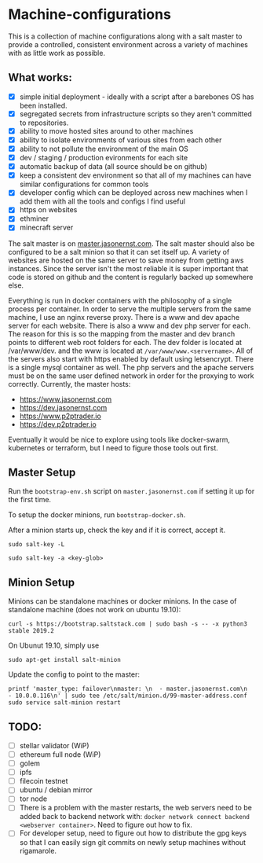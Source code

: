 # Machine-configurations
This is a collection of machine configurations along with a salt master to
provide a controlled, consistent environment across a variety of machines
with as little work as possible.

## What works:
- [x] simple initial deployment - ideally with a script after a barebones OS has
been installed. 
- [x] segregated secrets from infrastructure scripts so they aren't committed to
repositories.
- [x] ability to move hosted sites around to other machines
- [x] ability to isolate environments of various sites from each other
- [x] ability to not pollute the environment of the main OS
- [x] dev / staging / production evironments for each site
- [x] automatic backup of data (all source should be on github)
- [x] keep a consistent dev environment so that all of my machines can have
similar configurations for common tools
- [x] developer config which can be deployed across new machines when I add them
 with all the tools and configs I find useful
- [x] https on websites
- [x] ethminer
- [x] minecraft server

The salt master is on [master.jasonernst.com](master.jasonernst.com). The salt
master should also be configured to be a salt minion so that it can set itself
up. A variety of websites are hosted on the same server to save money from
getting aws instances. Since the server isn't the most reliable it is super 
important that code is stored on github and the content is regularly backed up
somewhere else.

Everything is run in docker containers with the philosophy of a single process
per container. In order to serve the multiple servers from the same machine, I 
use an nginx reverse proxy. There is a www and dev apache server for each
website. There is also a www and dev php server for each. The reason for this
is so the mapping from the master and dev branch points to different web root
folders for each. The dev folder is located at /var/www/dev.<servername> and
the www is located at `/var/www/www.<servername>`. All of the servers also start
with https enabled by default using letsencrypt. There is a single mysql
container as well. The php servers and the apache servers must be on the same
user defined network in order for the proxying to work correctly. Currently, the
master hosts:
  - https://www.jasonernst.com
  - https://dev.jasonernst.com
  - https://www.p2ptrader.io
  - https://dev.p2ptrader.io

Eventually it would be nice to explore using tools like docker-swarm, kubernetes
or terraform, but I need to figure those tools out first.

## Master Setup
Run the `bootstrap-env.sh` script on `master.jasonernst.com` if setting
it up for the first time. 

To setup the docker minions, run `bootstrap-docker.sh`.

After a minion starts up, check the key and if it
is correct, accept it.

`sudo salt-key -L`

`sudo salt-key -a <key-glob>`

## Minion Setup

Minions can be standalone machines or docker minions. In the case of standalone
machine (does not work on ubuntu 19.10):
```
curl -s https://bootstrap.saltstack.com | sudo bash -s -- -x python3 stable 2019.2
```

On Ubunut 19.10, simply use
```
sudo apt-get install salt-minion
```

Update the config to point to the master:
```
printf 'master_type: failover\nmaster: \n  - master.jasonernst.com\n  - 10.0.0.116\n' | sudo tee /etc/salt/minion.d/99-master-address.conf
sudo service salt-minion restart
```

## TODO:
- [ ] stellar validator (WiP)
- [ ] ethereum full node (WiP)
- [ ] golem
- [ ] ipfs
- [ ] filecoin testnet
- [ ] ubuntu / debian mirror
- [ ] tor node
- [ ] There is a problem with the master restarts, the web servers need to be added
back to backend network with: `docker network connect backend <webserver container>`.
Need to figure out how to fix.
- [ ] For developer setup, need to figure out how to distribute the gpg keys so that
I can easily sign git commits on newly setup machines without rigamarole.
